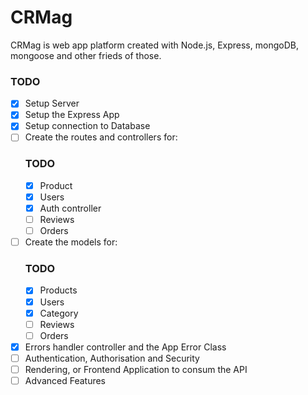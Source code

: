 # CRMag

CRMag is web app platform created with Node.js, Express, mongoDB, mongoose and other frieds of those.

### TODO

- [x] Setup Server
- [x] Setup the Express App
- [x] Setup connection to Database
- [ ] Create the routes and controllers for:
  ### TODO
  - [x] Product
  - [x] Users
  - [x] Auth controller
  - [ ] Reviews
  - [ ] Orders
- [ ] Create the models for:
  ### TODO
  - [x] Products
  - [x] Users
  - [x] Category
  - [ ] Reviews
  - [ ] Orders
- [x] Errors handler controller and the App Error Class
- [ ] Authentication, Authorisation and Security
- [ ] Rendering, or Frontend Application to consum the API
- [ ] Advanced Features
